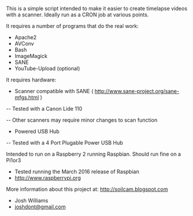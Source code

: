 This is a simple script intended to make it easier to create timelapse videos 
with a scanner. Ideally run as a CRON job at various points.

It requires a number of programs that do the real work:
 - Apache2
 - AVConv
 - Bash
 - ImageMagick
 - SANE
 - YouTube-Upload (optional)

It requires hardware:
 - Scanner compatible with SANE ( http://www.sane-project.org/sane-mfgs.html )
 
 -- Tested with a Canon Lide 110
 
 -- Other scanners may require minor changes to scan function
 - Powered USB Hub
 
 -- Tested with a 4 Port Plugable Power USB Hub

Intended to run on a Raspberry 2 running Raspbian. Should run fine on a Pi1or3
 - Tested running the March 2016 release of Raspbian
 - http://www.raspberrypi.org

More information about this project at: http://soilcam.blogspot.com

 - Josh Williams
 - joshdont@gmail.com
